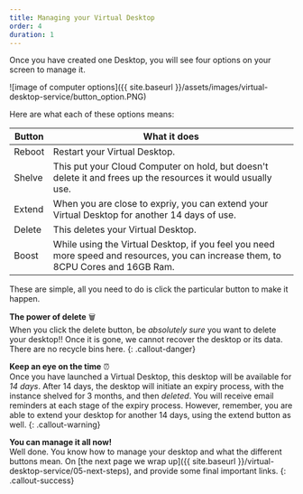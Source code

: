 ```yaml
---
title: Managing your Virtual Desktop
order: 4
duration: 1
---
```

Once you have created one Desktop, you will see four options on your screen to manage it.

![image of computer options]({{ site.baseurl }}/assets/images/virtual-desktop-service/button_option.PNG)

Here are what each of these options means:

| Button      | What it does |
| ----------- | ----------- |
| Reboot      |Restart your Virtual Desktop.|
| Shelve   |This put your Cloud Computer on hold, but doesn't delete it and frees up the resources it would usually use.|
| Extend   |When you are close to expriy, you can extend your Virtual Desktop for another 14 days of use.|
| Delete   |This deletes your Virtual Desktop.|
| Boost   |While using the Virtual Desktop, if you feel you need more speed and resources, you can increase them, to 8CPU Cores and 16GB Ram.|


These are simple, all you need to do is click the particular button to make it happen.

**The power of delete**  🗑️  
When you click the delete button, be *absolutely sure* you want to delete your desktop!! Once it is gone, we cannot recover the desktop or its data. There are no recycle bins here.
{: .callout-danger}

**Keep an eye on the time**  ⏰  
Once you have launched a Virtual Desktop, this desktop will be available for *14 days*. After 14 days, the desktop will initiate an expiry process, with the instance shelved for 3 months, and then *deleted*. You will receive email reminders at each stage of the expiry process. However, remember, you are able to extend your desktop for another 14 days, using the extend button as well.
{: .callout-warning}

**You can manage it all now!**  
Well done. You know how to manage your desktop and what the different buttons mean. On [the next page we wrap up]({{ site.baseurl }}/virtual-desktop-service/05-next-steps), and provide some final important links.
{: .callout-success}